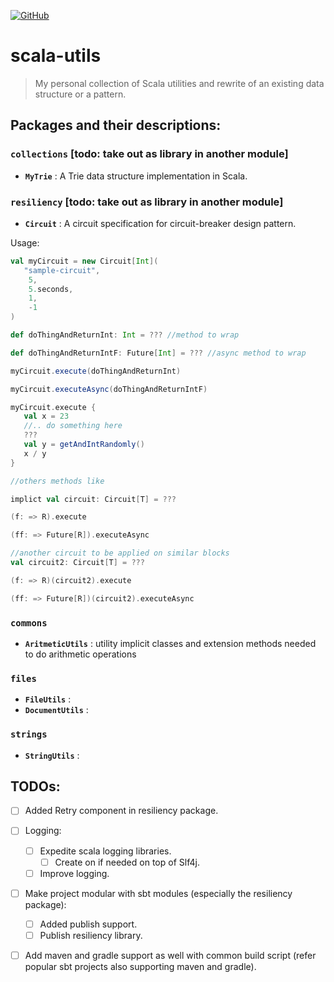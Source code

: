 [![GitHub](https://img.shields.io/github/license/lprakashv/scala-utils?style=flat-square)](LICENSE)

# scala-utils

> My personal collection of Scala utilities and rewrite of an existing data structure or a pattern.

## Packages and their descriptions:

### `collections` [todo: take out as library in another module]

- __`MyTrie`__ : A Trie data structure implementation in Scala.
    
### `resiliency` [todo: take out as library in another module]

- __`Circuit`__ : A circuit specification for circuit-breaker design pattern.
  
Usage:

```scala
val myCircuit = new Circuit[Int](
   "sample-circuit", 
    5, 
    5.seconds,
    1, 
    -1
)

def doThingAndReturnInt: Int = ??? //method to wrap

def doThingAndReturnIntF: Future[Int] = ??? //async method to wrap

myCircuit.execute(doThingAndReturnInt)

myCircuit.executeAsync(doThingAndReturnIntF)

myCircuit.execute {
   val x = 23
   //.. do something here
   ???
   val y = getAndIntRandomly()
   x / y
}

//others methods like

implict val circuit: Circuit[T] = ???

(f: => R).execute

(ff: => Future[R]).executeAsync

//another circuit to be applied on similar blocks
val circuit2: Circuit[T] = ???

(f: => R)(circuit2).execute

(ff: => Future[R])(circuit2).executeAsync
```

### `commons`

- __`AritmeticUtils`__ : utility implicit classes and extension methods needed to do arithmetic operations 

### `files`

- __`FileUtils`__ :
- __`DocumentUtils`__ :

### `strings`

- __`StringUtils`__ : 
  
  
## TODOs:

- [ ] Added Retry component in resiliency package.
- [ ] Logging:
    - [ ] Expedite scala logging libraries.
        - [ ] Create on if needed on top of Slf4j.
    - [ ] Improve logging.
- [ ] Make project modular with sbt modules (especially the resiliency package):
    - [ ] Added publish support.
    - [ ] Publish resiliency library.
- [ ] Add maven and gradle support as well with common build script (refer popular sbt projects also supporting maven and gradle).
 
